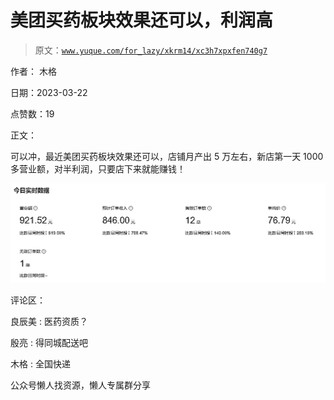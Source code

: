 # 美团买药板块效果还可以，利润高

> 原文：[`www.yuque.com/for_lazy/xkrm14/xc3h7xpxfen740g7`](https://www.yuque.com/for_lazy/xkrm14/xc3h7xpxfen740g7)



作者： 木格



日期：2023-03-22



点赞数：19



正文：



可以冲，最近美团买药板块效果还可以，店铺月产出 5 万左右，新店第一天 1000 多营业额，对半利润，只要店下来就能赚钱！



![](img/2d6461eba93aefebe619e8814a1079b2.png)



评论区：



良辰美 : 医药资质？



殷亮 : 得同城配送吧



木格 : 全国快递



公众号懒人找资源，懒人专属群分享


